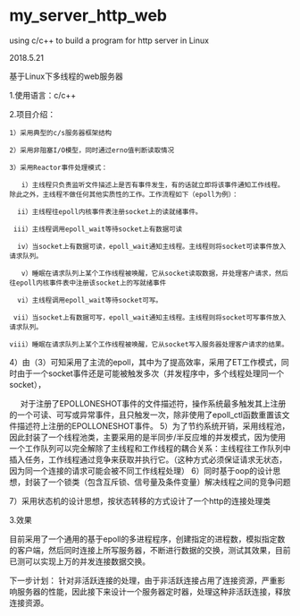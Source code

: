 # my_server_http_web

using c/c++ to build a program for http server in Linux

2018.5.21

基于Linux下多线程的web服务器

1.使用语言：c/c++

2.项目介绍：

    1）采用典型的c/s服务器框架结构
    
    2）采用非阻塞I/O模型，同时通过erno值判断读取情况
    
    3）采用Reactor事件处理模式：
    
       i）主线程只负责监听文件描述上是否有事件发生，有的话就立即将该事件通知工作线程。除此之外，主线程不做任何其他实质性的工作。工作流程如下（epoll为例）：
       
      ii）主线程往epoll内核事件表注册socket上的读就绪事件。
      
     iii）主线程调用epoll_wait等待socket上有数据可读
     
      iv）当socket上有数据可读，epoll_wait通知主线程。主线程则将socket可读事件放入请求队列。
      
       v）睡眠在请求队列上某个工作线程被唤醒，它从socket读取数据，并处理客户请求，然后往epoll内核事件表中注册该socket上的写就绪事件
       
      vi）主线程调用epoll_wait等待socket可写。
     
     vii）当socket上有数据可写，epoll_wait通知主线程。主线程则将socket可写事件放入请求队列。
     
    viii）睡眠在请求队列上某个工作线程被唤醒，它从socket写入服务器处理客户请求的结果。
    
   4）由（3）可知采用了主流的epoll，其中为了提高效率，采用了ET工作模式，同时由于一个socket事件还是可能被触发多次（并发程序中，多个线程处理同一个socket），
   
      对于注册了EPOLLONESHOT事件的文件描述符，操作系统最多触发其上注册的一个可读、可写或异常事件，且只触发一次，除非使用了epoll_ctl函数重置该文件描述符上注册的EPOLLONESHOT事件。
   5）为了节约系统开销，采用线程池，因此封装了一个线程池类，主要采用的是半同步/半反应堆的并发模式，因为使用一个工作队列可以完全解除了主线程和工作线程的耦合关系：主线程往工作队列中插入任务，工作线程通过竞争来获取并执行它。（这种方式必须保证请求无状态，因为同一个连接的请求可能会被不同工作线程处理）
   6）同时基于oop的设计思想，封装了一个锁类（包含互斥锁、信号量及条件变量）解决线程之间的竞争问题
   
   7）采用状态机的设计思想，按状态转移的方式设计了一个http的连接处理类
   
 3.效果
  
  目前采用了一个通用的基于epoll的多进程程序，创建指定的进程数，模拟指定数的客户端，然后同时连接上所写服务器，不断进行数据的交换，测试其效果，目前已测可以实现上万的并发连接数据交换。

下一步计划：
  针对非活跃连接的处理，由于非活跃连接占用了连接资源，严重影响服务器的性能，因此接下来设计一个服务器定时器，处理这种非活跃连接，释放连接资源。
